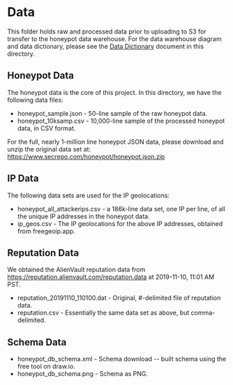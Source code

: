 # Data

This folder holds raw and processed data prior to uploading to S3 for transfer to the honeypot data warehouse. For the data warehouse diagram and data dictionary, please see the [Data Dictionary](./Data_Dictionary.md) document in this directory.

## Honeypot Data

The honeypot data is the core of this project. In this directory, we have the following data files:

  * honeypot_sample.json - 50-line sample of the raw honeypot data. 
  * honeypot_10ksamp.csv - 10,000-line sample of the processed honeypot data, in CSV format.  

For the full, nearly 1-million line honeypot JSON data, please download and unzip the original data set at: https://www.secrepo.com/honeypot/honeypot.json.zip

## IP Data

The following data sets are used for the IP geolocations:

  * honeypot_all_attackerips.csv - a 186k-line data set, one IP per line, of all the unique IP addresses in the honeypot data. 
  * ip_geos.csv - The IP geolocations for the above IP addresses, obtained from freegeoip.app. 

## Reputation Data

We obtained the AlienVault reputation data from https://reputation.alienvault.com/reputation.data at 2019-11-10, 11:01 AM PST. 

  * reputation_20191110_110100.dat - Original, #-delimited file of reputation data. 
  * reputation.csv - Essentially the same data set as above, but comma-delimited.  

## Schema Data

  * honeypot_db_schema.xml - Schema download -- built schema using the free tool on draw.io.  
  * honeypot_db_schema.png - Schema as PNG.  